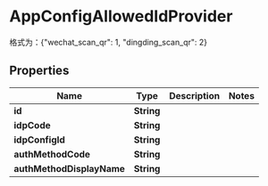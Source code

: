

# AppConfigAllowedIdProvider

格式为：{\"wechat_scan_qr\": 1, \"dingding_scan_qr\": 2}

## Properties

| Name | Type | Description | Notes |
|------------ | ------------- | ------------- | -------------|
|**id** | **String** |  |  |
|**idpCode** | **String** |  |  |
|**idpConfigId** | **String** |  |  |
|**authMethodCode** | **String** |  |  |
|**authMethodDisplayName** | **String** |  |  |



